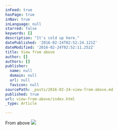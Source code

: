 ```yaml
---
inFeed: true
hasPage: true
inNav: true
inLanguage: null
starred: false
keywords: []
description: "It's cold up here."
datePublished: '2016-02-24T02:52:24.121Z'
dateModified: '2016-02-24T02:52:11.252Z'
title: View from above
author: []
authors: []
publisher:
  name: null
  domain: null
  url: null
  favicon: null
sourcePath: _posts/2016-02-24-view-from-above.md
published: true
url: view-from-above/index.html
_type: Article

---
```

From above
![](https://the-grid-user-content.s3-us-west-2.amazonaws.com/3fb35c23-3422-4cbd-8784-5d8b16153b7f.jpg)